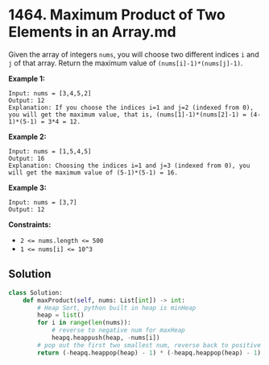 # 1464. Maximum Product of Two Elements in an Array.md
Given the array of integers `nums`, you will choose two different indices `i` and `j` of that array. Return the maximum value of `(nums[i]-1)*(nums[j]-1)`.
 

**Example 1:**
```
Input: nums = [3,4,5,2]
Output: 12 
Explanation: If you choose the indices i=1 and j=2 (indexed from 0), you will get the maximum value, that is, (nums[1]-1)*(nums[2]-1) = (4-1)*(5-1) = 3*4 = 12.
``` 

**Example 2:**
```
Input: nums = [1,5,4,5]
Output: 16
Explanation: Choosing the indices i=1 and j=3 (indexed from 0), you will get the maximum value of (5-1)*(5-1) = 16.
```

**Example 3:**
```
Input: nums = [3,7]
Output: 12
```

**Constraints:**

* `2 <= nums.length <= 500`
* `1 <= nums[i] <= 10^3`

## Solution

```python
class Solution:
    def maxProduct(self, nums: List[int]) -> int:
        # Heap Sort, python built in heap is minHeap
        heap = list()
        for i in range(len(nums)):
            # reverse to negative num for maxHeap
            heapq.heappush(heap, -nums[i])
        # pop out the first two smallest num, reverse back to positive num
        return (-heapq.heappop(heap) - 1) * (-heapq.heappop(heap) - 1)
```

